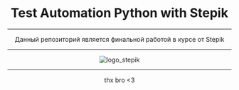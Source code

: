 <h1 style="text-align:center">Test Automation Python with Stepik</h1>

---

<div style="text-align:center">
    <p>Данный репозиторий является финальной работой в курсе от Stepik</p>
</div>

---

<div style="text-align:center; margin: auto; width: 450px">
    <img align="" src="https://myrowdy.ru/wp-content/uploads/2020/05/stepik_logotype_blac-1536x614.png" alt="logo_stepik">
</div>

---

<div style="text-align:center">thx bro <3</div>